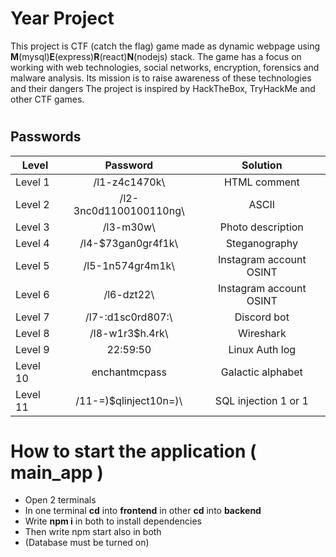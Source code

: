 # Year Project 

This project is CTF (catch the flag) game made as dynamic webpage using **M**(mysql)**E**(express)**R**(react)**N**(nodejs) stack. The game has a focus on working with web technologies, social networks, encryption, forensics and malware analysis. Its mission is to raise awareness of these technologies and their dangers The project is inspired by HackTheBox, TryHackMe and other CTF games.
#


## Passwords
| Level            | Password                   |Solution
| -------------    |:-------------:             |:-------------:       
| Level  1         | /l1-z4c1470k\              | HTML comment  
| Level  2         | /l2-3nc0d1100100110ng\     | ASCII | HEX | BINARY  
| Level  3         | /l3-m30w\                  | Photo description
| Level  4         | /l4-$73gan0gr4f1k\         | Steganography  
| Level  5         | /l5-1n574gr4m1k\           | Instagram account OSINT   
| Level  6         | /l6-dzt22\                 | Instagram account OSINT
| Level  7         | /l7-:d1sc0rd807:\          | Discord bot
| Level  8         | /l8-w1r3$h.4rk\            | Wireshark
| Level  9         | 22:59:50                   | Linux Auth log
| Level  10        | enchantmcpass              | Galactic alphabet
| Level  11        | /11-=)$qlinject10n=)\      | SQL injection 1 or 1




# How to start the application ( main_app )
* Open 2 terminals
* In one terminal **cd** into **frontend** in other **cd** into **backend**
* Write **npm i** in both to install dependencies
* Then write npm start also in both
* (Database must be turned on)



#
#
#
